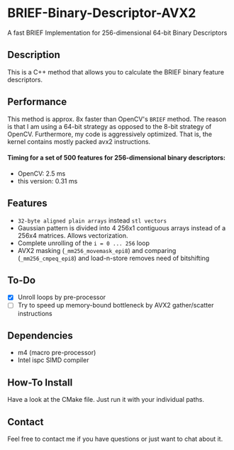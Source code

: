 # BRIEF-Binary-Descriptor-AVX2
A fast BRIEF Implementation for 256-dimensional 64-bit Binary Descriptors

## Description
This is a C++ method that allows you to calculate the BRIEF binary feature descriptors.

## Performance
This method is approx. 8x faster than OpenCV's ```BRIEF``` method. The reason is that I am using a 64-bit strategy
as opposed to the 8-bit strategy of OpenCV. Furthermore, my code is aggressively optimized. That is, the kernel contains
mostly packed avx2 instructions.

#### Timing for a set of 500 features for 256-dimensional binary descriptors:
- OpenCV: 2.5 ms
- this version: 0.31 ms

## Features
- ```32-byte aligned plain arrays``` instead ```stl vectors```
- Gaussian pattern is divided into 4 256x1 contiguous arrays instead of a 256x4 matrices. Allows vectorization.
- Complete unrolling of the ```i = 0 ... 256``` loop
- AVX2 masking (```_mm256_movemask_epi8```) and comparing (```_mm256_cmpeq_epi8```) and load-n-store removes need of bitshifting

## To-Do
- [x] Unroll loops by pre-processor
- [ ] Try to speed up memory-bound bottleneck by AVX2 gather/scatter instructions

## Dependencies
- m4 (macro pre-processor)
- Intel ispc SIMD compiler

## How-To Install
Have a look at the CMake file. Just run it with your individual paths.

## Contact
Feel free to contact me if you have questions or just want to chat about it.
